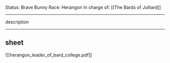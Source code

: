 Status: Brave Bunny 
Race: Herangon
In charge of: [[The Bards of Julliard]]

---

description

---

## sheet

![[herangon_leader_of_bard_college.pdf]]